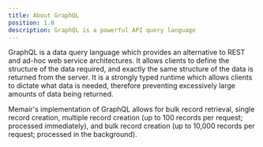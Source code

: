 ```yaml
---
title: About GraphQL
position: 1.0
description: GraphQL is a powerful API query language
---
```


GraphQL is a data query language which provides an alternative to REST and ad-hoc web service architectures. It allows clients to define the structure of the data required, and exactly the same structure of the data is returned from the server. It is a strongly typed runtime which allows clients to dictate what data is needed, therefore preventing excessively large amounts of data being returned.

Memair's implementation of GraphQL allows for bulk record retrieval, single record creation, multiple record creation (up to 100 records per request; processed immediately), and bulk record creation (up to 10,000 records per request; processed in the background).
